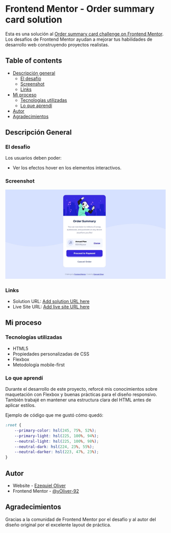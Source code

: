 # Frontend Mentor - Order summary card solution
Esta es una solución al [Order summary card challenge on Frontend Mentor](https://www.frontendmentor.io/challenges/order-summary-component-QlPmajDUj). Los desafíos de Frontend Mentor ayudan a mejorar tus habilidades de desarrollo web construyendo proyectos realistas.

## Table of contents

- [Descripción general](#overview)
  - [El desafío](#the-challenge)
  - [Screenshot](#screenshot)
  - [Links](#links)
- [Mi proceso](#my-process)
  - [Tecnologías utilizadas](#built-with)
  - [Lo que aprendí](#what-i-learned)
- [Autor](#author)
- [Agradecimientos](#acknowledgments)


## Descripción General

### El desafío

Los usuarios deben poder:

- Ver los efectos hover en los elementos interactivos.

### Screenshot

![](./images/Order-summary.jpg)

### Links

- Solution URL: [Add solution URL here](https://github.com/Oliver-92/Order-Summary-Card)
- Live Site URL: [Add live site URL here](https://your-live-site-url.com)

## Mi proceso

### Tecnologías utilizadas

- HTML5
- Propiedades personalizadas de CSS
- Flexbox
- Metodología mobile-first

### Lo que aprendí

Durante el desarrollo de este proyecto, reforcé mis conocimientos sobre maquetación con Flexbox y buenas prácticas para el diseño responsivo. También trabajé en mantener una estructura clara del HTML antes de aplicar estilos.

Ejemplo de código que me gustó cómo quedó:


```css
:root {
    --primary-color: hsl(245, 75%, 52%);
    --primary-light: hsl(225, 100%, 94%);
    --neutral-light: hsl(225, 100%, 98%);
    --neutral-dark: hsl(224, 23%, 55%);
    --neutral-darker: hsl(223, 47%, 23%);
}
```

## Autor

- Website - [Ezequiel Oliver](https://oliver-92.github.io/Portafolio/)
- Frontend Mentor - [@yOliver-92](https://www.frontendmentor.io/profile/Oliver-92)

## Agradecimientos

Gracias a la comunidad de Frontend Mentor por el desafío y al autor del diseño original por el excelente layout de práctica.